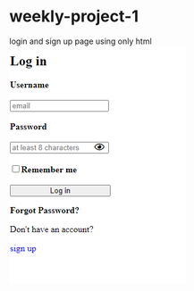 # weekly-project-1
login and sign up page using only html
![](https://github.com/shivam30072/weekly-project-1/blob/main/html1/login%20page.png)
